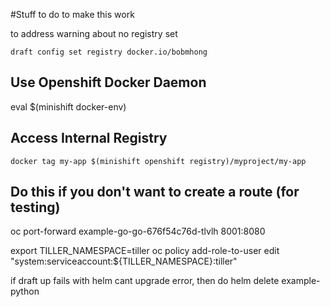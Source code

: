 #Stuff to do to make this work

to address warning about no registry set
```
draft config set registry docker.io/bobmhong
```

## Use Openshift Docker Daemon
eval $(minishift docker-env)

## Access Internal Registry
```
docker tag my-app $(minishift openshift registry)/myproject/my-app
```

## Do this if you don't want to create a route (for testing)
oc port-forward example-go-go-676f54c76d-tlvlh 8001:8080




export TILLER_NAMESPACE=tiller
oc policy add-role-to-user edit "system:serviceaccount:${TILLER_NAMESPACE}:tiller"

if draft up fails with helm cant upgrade error, then do helm delete example-python


